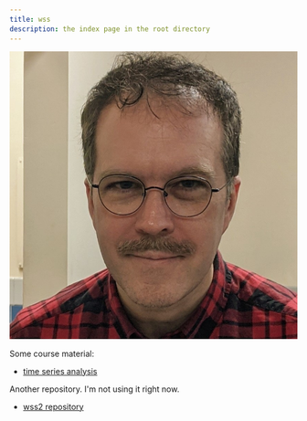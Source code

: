 ```yaml
---
title: wss
description: the index page in the root directory
---
```


![My Picture](/pics/wss123.jpg)


Some course material:

- [time series analysis](/timeseries/index.md)


Another repository. I'm not using it right now.
- [wss2 repository](https://github.com/wstencel/wss2)


